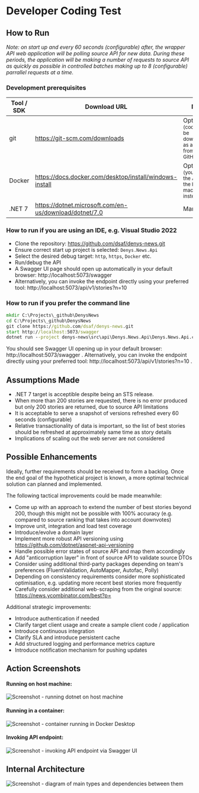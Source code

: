 # Developer Coding Test

## How to Run

*Note: on start up and every 60 seconds (configurable) after, the wrapper API web application will be polling source API for new data.
During these periods, the application will be making a number of requests to source API as quickly as possible in controlled batches making up to 8 (configurable) parrallel requests at a time.*

### Development prerequisites

| Tool / SDK | Download URL | Note |
| - | - | - |
| git | https://git-scm.com/downloads | Optional</br><sub>(code can be downloaded as a ZIP file from GitHub)</sub> |
| Docker | https://docs.docker.com/desktop/install/windows-install | Optional</br><sub>(you can run the API on the host machine instead)</sub> |
| .NET 7 | https://dotnet.microsoft.com/en-us/download/dotnet/7.0 | Mandatory |

### How to run if you are using an IDE, e.g. Visual Studio 2022

* Clone the repository: https://github.com/dsaf/denys-news.git
* Ensure correct start up project is selected: `Denys.News.Api`
* Select the desired debug target: `http`, `https`, `Docker` etc.
* Run/debug the API
* A Swagger UI page should open up automatically in your default browser: http://localhost:5073/swagger
* Alternatively, you can invoke the endpoint directly using your preferred tool: http://localhost:5073/api/v1/stories?n=10

### How to run if you prefer the command line

```cmd
mkdir C:\Projects\_github\DenysNews
cd C:\Projects\_github\DenysNews
git clone https://github.com/dsaf/denys-news.git
start http://localhost:5073/swagger
dotnet run --project denys-news\src\api\Denys.News.Api\Denys.News.Api.csproj
```

You should see Swagger UI opening up in your default browser: http://localhost:5073/swagger .
Alternatively, you can invoke the endpoint directly using your preferred tool: http://localhost:5073/api/v1/stories?n=10 .

## Assumptions Made

* .NET 7 target is acceptible despite being an STS release.
* When more than 200 stories are requested, there is no error produced but only 200 stories are returned, due to source API limitations
* It is acceptable to serve a snapshot of versions refreshed every 60 seconds (configurable)
* Relative transactionality of data is important, so the list of best stories should be refreshed at approximately same time as story details
* Implications of scaling out the web server are not considered

## Possible Enhancements

Ideally, further requirements should be received to form a backlog. Once the end goal of the hypothetical project is known, a more optimal technical solution can planned and implemented.

The following tactical improvements could be made meanwhile:

* Come up with an approach to extend the number of best stories beyond 200, though this might not be possible with 100% accuracy (e.g. compared to source ranking that takes into account downvotes)
* Improve unit, integration and load test coverage
* Introduce/evolve a domain layer
* Implement more robust API versioning using https://github.com/dotnet/aspnet-api-versioning
* Handle possible error states of source API and map them accordingly
* Add "anticorruption layer" in front of source API to validate source DTOs
* Consider using additional third-party packages depending on team's preferences (FluentValidation, AutoMapper, Autofac, Polly)
* Depending on consistency requirements consider more sophisticated optimisation, e.g. updating more recent best stories more frequently
* Carefully consider additional web-scraping from the original source: https://news.ycombinator.com/best?p=

Additional strategic improvements:

* Introduce authentication if needed
* Clarify target client usage and create a sample client code / application
* Introduce continuous integration
* Clarify SLA and introduce persistent cache
* Add structured logging and performance metrics capture
* Introduce notification mechanism for pushing updates

## Action Screenshots

#### Running on host machine:
![Screenshot - running dotnet on host machine](/doc/action_dotnet_host.png?raw=true "Running on host machine")

#### Running in a container:
![Screenshot - container running in Docker Desktop](/doc/action_docker_desktop.png?raw=true "Running in a container")

#### Invoking API endpoint:
![Screenshot - invoking API endpoint via Swagger UI](/doc/action_swagger_ui.png?raw=true "Invoking API endpoint")

## Internal Architecture

![Screenshot - diagram of main types and dependencies between them](/doc/main_type_dependencies.png?raw=true "Main types and dependencies")